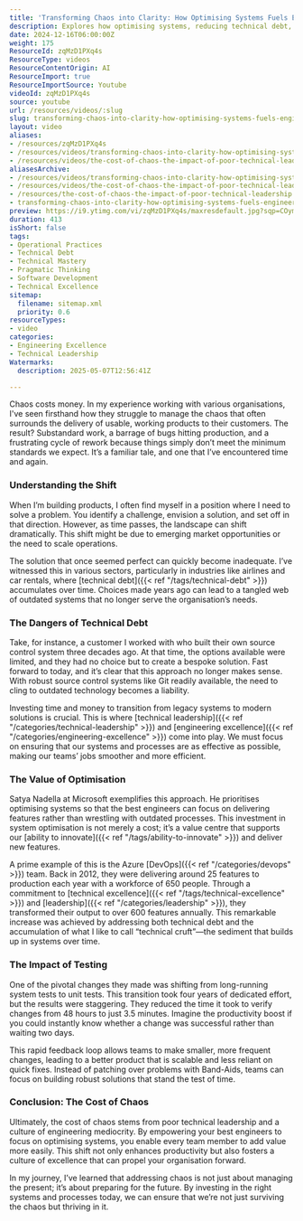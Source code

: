 ```yaml
---
title: 'Transforming Chaos into Clarity: How Optimising Systems Fuels Engineering Excellence'
description: Explores how optimising systems, reducing technical debt, and strong leadership improve engineering quality, productivity, and innovation while minimising chaos.
date: 2024-12-16T06:00:00Z
weight: 175
ResourceId: zqMzD1PXq4s
ResourceType: videos
ResourceContentOrigin: AI
ResourceImport: true
ResourceImportSource: Youtube
videoId: zqMzD1PXq4s
source: youtube
url: /resources/videos/:slug
slug: transforming-chaos-into-clarity-how-optimising-systems-fuels-engineering-excellence
layout: video
aliases:
- /resources/zqMzD1PXq4s
- /resources/videos/transforming-chaos-into-clarity-how-optimising-systems-fuels-engineering-excellence
- /resources/videos/the-cost-of-chaos-the-impact-of-poor-technical-leadership
aliasesArchive:
- /resources/videos/transforming-chaos-into-clarity-how-optimising-systems-fuels-engineering-excellence
- /resources/videos/the-cost-of-chaos-the-impact-of-poor-technical-leadership
- /resources/the-cost-of-chaos-the-impact-of-poor-technical-leadership
- transforming-chaos-into-clarity-how-optimising-systems-fuels-engineering-excellence
preview: https://i9.ytimg.com/vi/zqMzD1PXq4s/maxresdefault.jpg?sqp=COymp7oG&rs=AOn4CLCCJvxRnT7rlMn8MlnyQgBfNMJTrg
duration: 413
isShort: false
tags:
- Operational Practices
- Technical Debt
- Technical Mastery
- Pragmatic Thinking
- Software Development
- Technical Excellence
sitemap:
  filename: sitemap.xml
  priority: 0.6
resourceTypes:
- video
categories:
- Engineering Excellence
- Technical Leadership
Watermarks:
  description: 2025-05-07T12:56:41Z

---
```

Chaos costs money. In my experience working with various organisations, I've seen firsthand how they struggle to manage the chaos that often surrounds the delivery of usable, working products to their customers. The result? Substandard work, a barrage of bugs hitting production, and a frustrating cycle of rework because things simply don’t meet the minimum standards we expect. It’s a familiar tale, and one that I’ve encountered time and again.

### Understanding the Shift

When I’m building products, I often find myself in a position where I need to solve a problem. You identify a challenge, envision a solution, and set off in that direction. However, as time passes, the landscape can shift dramatically. This shift might be due to emerging market opportunities or the need to scale operations. 

The solution that once seemed perfect can quickly become inadequate. I’ve witnessed this in various sectors, particularly in industries like airlines and car rentals, where [technical debt]({{< ref "/tags/technical-debt" >}}) accumulates over time. Choices made years ago can lead to a tangled web of outdated systems that no longer serve the organisation’s needs. 

### The Dangers of Technical Debt

Take, for instance, a customer I worked with who built their own source control system three decades ago. At that time, the options available were limited, and they had no choice but to create a bespoke solution. Fast forward to today, and it’s clear that this approach no longer makes sense. With robust source control systems like Git readily available, the need to cling to outdated technology becomes a liability.

Investing time and money to transition from legacy systems to modern solutions is crucial. This is where [technical leadership]({{< ref "/categories/technical-leadership" >}}) and [engineering excellence]({{< ref "/categories/engineering-excellence" >}}) come into play. We must focus on ensuring that our systems and processes are as effective as possible, making our teams’ jobs smoother and more efficient.

### The Value of Optimisation

Satya Nadella at Microsoft exemplifies this approach. He prioritises optimising systems so that the best engineers can focus on delivering features rather than wrestling with outdated processes. This investment in system optimisation is not merely a cost; it’s a value centre that supports our [ability to innovate]({{< ref "/tags/ability-to-innovate" >}}) and deliver new features.

A prime example of this is the Azure [DevOps]({{< ref "/categories/devops" >}}) team. Back in 2012, they were delivering around 25 features to production each year with a workforce of 650 people. Through a commitment to [technical excellence]({{< ref "/tags/technical-excellence" >}}) and [leadership]({{< ref "/categories/leadership" >}}), they transformed their output to over 600 features annually. This remarkable increase was achieved by addressing both technical debt and the accumulation of what I like to call “technical cruft”—the sediment that builds up in systems over time.

### The Impact of Testing

One of the pivotal changes they made was shifting from long-running system tests to unit tests. This transition took four years of dedicated effort, but the results were staggering. They reduced the time it took to verify changes from 48 hours to just 3.5 minutes. Imagine the productivity boost if you could instantly know whether a change was successful rather than waiting two days. 

This rapid feedback loop allows teams to make smaller, more frequent changes, leading to a better product that is scalable and less reliant on quick fixes. Instead of patching over problems with Band-Aids, teams can focus on building robust solutions that stand the test of time.

### Conclusion: The Cost of Chaos

Ultimately, the cost of chaos stems from poor technical leadership and a culture of engineering mediocrity. By empowering your best engineers to focus on optimising systems, you enable every team member to add value more easily. This shift not only enhances productivity but also fosters a culture of excellence that can propel your organisation forward.

In my journey, I’ve learned that addressing chaos is not just about managing the present; it’s about preparing for the future. By investing in the right systems and processes today, we can ensure that we’re not just surviving the chaos but thriving in it.
